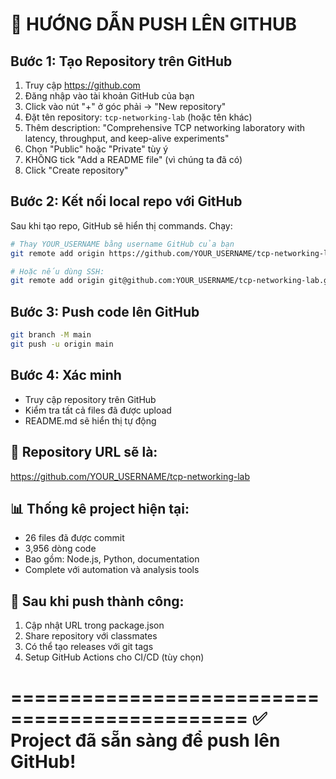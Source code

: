 # 📝 HƯỚNG DẪN PUSH LÊN GITHUB

## Bước 1: Tạo Repository trên GitHub
1. Truy cập https://github.com
2. Đăng nhập vào tài khoản GitHub của bạn
3. Click vào nút "+" ở góc phải -> "New repository"
4. Đặt tên repository: `tcp-networking-lab` (hoặc tên khác)
5. Thêm description: "Comprehensive TCP networking laboratory with latency, throughput, and keep-alive experiments"
6. Chọn "Public" hoặc "Private" tùy ý
7. KHÔNG tick "Add a README file" (vì chúng ta đã có)
8. Click "Create repository"

## Bước 2: Kết nối local repo với GitHub
Sau khi tạo repo, GitHub sẽ hiển thị commands. Chạy:

```bash
# Thay YOUR_USERNAME bằng username GitHub của bạn
git remote add origin https://github.com/YOUR_USERNAME/tcp-networking-lab.git

# Hoặc nếu dùng SSH:
git remote add origin git@github.com:YOUR_USERNAME/tcp-networking-lab.git
```

## Bước 3: Push code lên GitHub
```bash
git branch -M main
git push -u origin main
```

## Bước 4: Xác minh
- Truy cập repository trên GitHub
- Kiểm tra tất cả files đã được upload
- README.md sẽ hiển thị tự động

## 🎯 Repository URL sẽ là:
https://github.com/YOUR_USERNAME/tcp-networking-lab

## 📊 Thống kê project hiện tại:
- 26 files đã được commit
- 3,956 dòng code
- Bao gồm: Node.js, Python, documentation
- Complete với automation và analysis tools

## 🚀 Sau khi push thành công:
1. Cập nhật URL trong package.json
2. Share repository với classmates
3. Có thể tạo releases với git tags
4. Setup GitHub Actions cho CI/CD (tùy chọn)

==============================================
✅ Project đã sẵn sàng để push lên GitHub!
==============================================